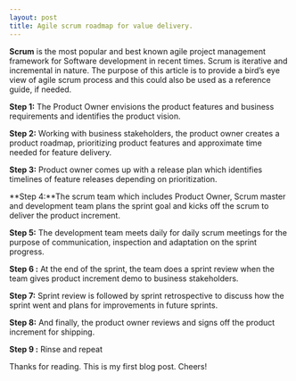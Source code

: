 ```yaml
---
layout: post
title: Agile scrum roadmap for value delivery.
---
```

**Scrum** is the most popular and best known agile project management framework for Software development in recent times. Scrum is iterative and incremental in nature. The purpose of this article is to provide a bird’s eye view of agile scrum process and this could also be used as a reference guide, if needed.

 

**Step 1:** The Product Owner envisions the product features and business requirements and identifies the product vision.

**Step 2:** Working with business stakeholders, the product owner creates a product roadmap, prioritizing product features and approximate time needed for feature delivery.

**Step 3:** Product owner comes up with a release plan which identifies timelines of feature releases depending on prioritization.

**Step 4:**The scrum team which includes Product Owner, Scrum master and development team plans the sprint goal and kicks off the scrum to deliver the product increment.

**Step 5:** The development team meets daily for daily scrum meetings for the purpose of communication, inspection and adaptation on the sprint progress.

**Step 6 :** At the end of the sprint, the team does a sprint review when the team gives product increment demo to business stakeholders.

**Step 7:** Sprint review is followed by sprint retrospective to discuss how the sprint went and plans for improvements in future sprints.

**Step 8:** And finally, the product owner reviews and signs off the product increment for shipping.

**Step 9 :** Rinse and repeat

Thanks for reading. This is my first blog post. Cheers!
